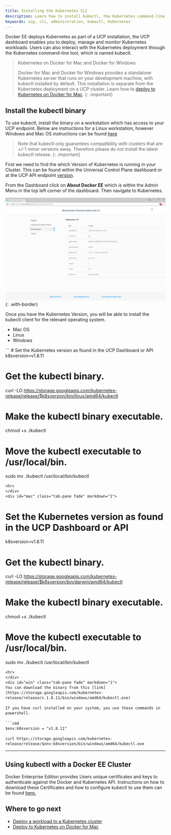 ```yaml
---
title: Installing the Kubernetes CLI
description: Learn how to install kubectl, the Kubernetes command-line tool, on Docker Universal Control Plane.
keywords: ucp, cli, administration, kubectl, Kubernetes
---
```


Docker EE deploys Kubernetes as part of a UCP installation, the UCP dashboard
enables you to deploy, manage and monitor Kubernetes workloads. Users can
also interact with the Kubernetes deployment through the Kubernetes 
command-line tool, which is named kubectl.

> Kubernetes on Docker for Mac and Docker for Windows
>
> Docker for Mac and Docker for Windows provides a standalone Kubernetes server that
> runs on your development machine, with kubectl installed by default. This installation is
> separate from the Kubernetes deployment on a UCP cluster.
> Learn how to [deploy to Kubernetes on Docker for Mac](/docker-for-mac/kubernetes.md).
{: .important}

## Install the kubectl binary

To use kubectl, install the binary on a workstation which has access to your UCP endpoint. 
Below are instructions for a Linux workstation, however Windows and Mac OS instructions can 
be found [here](https://kubernetes.io/docs/tasks/tools/install-kubectl/)

> Note that kubectl only guarantees compatibility with clusters that are +/-1 minor versions away.
> Therefore please do not install the latest kubectl release.
{: .important}

First we need to find the which Version of Kubernetes is running in your Cluster. This can be found 
within the Universal Control Plane dashboard or at the UCP API endpoint [version](/reference/ucp/3.0/api/). 

From the Dashboard click on **About Docker EE** which is within the Admin Menu in the top left corner
 of the dashboard. Then navigate to Kubernetes.

 ![](../images/kubernetes-version.png){: .with-border}

Once you have the Kubernetes Version, you will be able to install the kubectl client for the relevant
operating system.

<ul class="nav nav-tabs">
  <li class="active"><a data-toggle="tab" data-target="#mac">Mac OS</a></li>
  <li><a data-toggle="tab" data-target="#linux">Linux</a></li>
  <li><a data-toggle="tab" data-target="#win">Windows</a></li>
</ul>
<div class="tab-content">
<div id="linux" class="tab-pane fade in active" markdown="1">
```
# Set the Kubernetes version as found in the UCP Dashboard or API
k8sversion=v1.8.11

# Get the kubectl binary.
curl -LO https://storage.googleapis.com/kubernetes-release/release/$k8sversion/bin/linux/amd64/kubectl

# Make the kubectl binary executable.
chmod +x ./kubectl

# Move the kubectl executable to /usr/local/bin.
sudo mv ./kubectl /usr/local/bin/kubectl
```
<hr>
</div>
<div id="mac" class="tab-pane fade" markdown="1">
```
# Set the Kubernetes version as found in the UCP Dashboard or API
k8sversion=v1.8.11

# Get the kubectl binary.
curl -LO https://storage.googleapis.com/kubernetes-release/release/$k8sversion/bin/darwin/amd64/kubectl

# Make the kubectl binary executable.
chmod +x ./kubectl

# Move the kubectl executable to /usr/local/bin.
sudo mv ./kubectl /usr/local/bin/kubectl
```
<hr>
</div>
<div id="win" class="tab-pane fade" markdown="1">
You can download the binary from this [link](https://storage.googleapis.com/kubernetes-release/release/v.1.8.11/bin/windows/amd64/kubectl.exe)

If you have curl installed on your system, you use these commands in powershell.

```cmd
$env:k8sversion = "v1.8.11"

curl https://storage.googleapis.com/kubernetes-release/release/$env:k8sversion/bin/windows/amd64/kubectl.exe
```
<hr>
</div>
</div>

## Using kubectl with a Docker EE Cluster

Docker Enterprise Edition provides Users unique certificates and keys to authenticate against
 the Docker and Kubernetes API. Instructions on how to download these Certificates and how to 
 configure kubectl to use them can be found [here.](cli.md#download-client-certificates)

## Where to go next

- [Deploy a workload to a Kubernetes cluster](../kubernetes.md)
- [Deploy to Kubernetes on Docker for Mac](/docker-for-mac/kubernetes.md)

